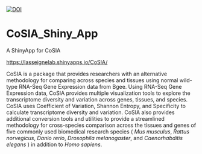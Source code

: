 [![DOI](https://zenodo.org/badge/539156415.svg)](https://zenodo.org/badge/latestdoi/539156415)

# CoSIA_Shiny_App
A ShinyApp for CoSIA

https://lasseignelab.shinyapps.io/CoSIA/

CoSIA is a package that provides researchers with an alternative methodology for comparing across species 
and tissues using normal wild-type RNA-Seq Gene Expression data from Bgee. Using RNA-Seq Gene Expression data, 
CoSIA provides multiple visualization tools to explore the transcriptome diversity and variation across genes, 
tissues, and species. CoSIA uses Coefficient of Variation, Shannon Entropy, and Specificity to calculate transcriptome 
diversity and variation. CoSIA also provides additional conversion tools and utilities to provide a streamlined methodology 
for cross-species comparison across the tissues and genes of five commonly used biomedical research species ( _Mus musculus_, 
_Rattus norvegicus_, _Danio rerio_, _Drosophila melanogaster_, and _Caenorhabditis elegans_ ) in addition to _Homo sapiens_.

